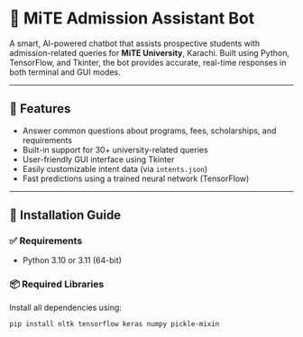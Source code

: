 # 🤖 MiTE Admission Assistant Bot

A smart, AI-powered chatbot that assists prospective students with admission-related queries for **MiTE University**, Karachi. Built using Python, TensorFlow, and Tkinter, the bot provides accurate, real-time responses in both terminal and GUI modes.

---

## 📌 Features

- Answer common questions about programs, fees, scholarships, and requirements
- Built-in support for 30+ university-related queries
- User-friendly GUI interface using Tkinter
- Easily customizable intent data (via `intents.json`)
- Fast predictions using a trained neural network (TensorFlow)

---

## 🚀 Installation Guide

### ✅ Requirements

- Python 3.10 or 3.11 (64-bit)

### 📦 Required Libraries

Install all dependencies using:

```bash
pip install nltk tensorflow keras numpy pickle-mixin
